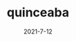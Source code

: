 ---
title: "quinceaba"
date: 2021-7-12
cover: "images/1.webp"
description: "Descubre las noticias más interesantes de finales de Octubre en ingeniería Aeroespacial. ¿La tierra y su sistema solar están dentro de un túnel magnético?También se testigo de los logros de los semilleros Delta-V y Voyager, del grupo de investigación ASTRA. ¡¡¡ Un paper en la AIAA (Doi: https://doi.org/10.2514/6.2021-4131) y de nuevo un concurso ganado de CanSats !!! Además no te pierdas del descuento del 10% que la academia Guitar Prodigy hace para los semilleristas de Delta-V, ¿Quieres convertirte en un rockstar?, ¡ inscríbete ya ! "
ossuu: "https://issuu.com/deltav_udea/docs/volumen_15"
---